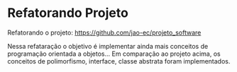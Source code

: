 # Refatorando Projeto

Refatorando o projeto: https://github.com/jao-ec/projeto_software

Nessa refataração o objetivo é implementar ainda mais conceitos de programação orientada a objetos... 
Em comparação ao projeto acima, os conceitos de polimorfismo, interface, classe abstrata foram implementados. 
